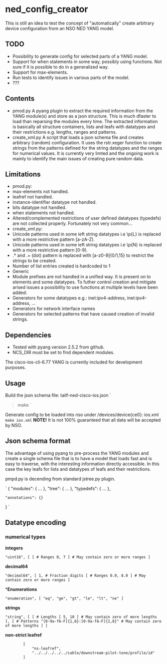 # ned_config_creator #

This is still an idea to test the concept of "automatically" create arbitrary device configuration from an NSO NED YANG model.

## TODO ##
 - Possibility to generate config for selected parts of a YANG model.
 - Support for when statements in some way, possibly using functions. Not sure
   if it is possible to do in a generalized way.
 - Support for max-elements.
 - Run tests to identify issues in various parts of the model.
 - ???


## Contents ##
 - pmod.py
   A pyang plugin to extract the required information from the YANG module(s) and store as a json structure.
   This is much dfaster to load than reparsing the modules every time.
   The extracted information is basically all structure containers, lists and leafs with datatypes and their restrictions e.g. lengths, ranges and patterns.
 - create_xml.py
   A script that loads a json schema file and creates arbitrary (random) configuration.
   It uses the rstr.xeger function to create strings from the patterns defined for the string datatypes and the ranges for numerical values.
   It is currently very limted and the ongoing work is mainly to identify the main issues of creating pure random data.


## Limitations ##
 - pmod.py:
  - max-elements not handled.
  - leafref not handled.
  - instance-identifier datatype not handled.
  - bits datatype not handled.
  - when statements not handled.
  - Altered/complemented restrictions of user defined datatypes (typedefs) are
    not collected properly. Fortunately not very common...
 - create_xml.py:
  - Unicode patterns used in some ieft string datatypes i.e \p{L} is replaced with a more restrictive pattern [a-zA-Z).
  - Unicode patterns used in some ieft string datatypes i.e \p{N} is replaced with a more restrictive pattern [0-9).
  - .* and .+ (dot) pattern is replaced with [a-z0-9]{0/1,15} to restrict the strings to be created.
  - Number of list entries created is hardcoded to 1
 - Generic
  - Module prefixes are not handled in a unified way. It is present on to elements
    and some datatypes.
To futher control creation and mitigate arised issues a possibility to use functions
at multiple levels have been added:
 - Generators for some datatypes e.g.: inet:ipv4-address, inet:ipv4-address, ...
 - Generators for network interface names
 - Generators for selected patterns that have caused creation of invalid strings.


## Dependencies ##
 - Tested with pyang version 2.5.2 from github.
 - NCS_DIR must be set to find dependent modules.


The cisco-ios-cli-6.77 YANG is currently included for development purposes.


## Usage ##

Build the json schema file: tailf-ned-cisco-ios.json
`
> make
`


Generate config to be loaded into nso under /devices/device{ce0}: ios.xml
`
make ios.xml
`
**NOTE!** It is not 100% guaranteed that all data will be accepted by NSO.


## Json schema format ##

The advantage of using pyang to pre-process the YANG modules and create a single
schema file that is to have a model that loads fast and is easy to traverse, with
the interesting information directly accessible. In this case the key leafs for
lists and datatypes of leafs and their restrictions.

pmpd.py is decending from standard jstree.py plugin.

`
{
    "modules": {
        ...
    },
    "tree": {
        ...
    },
    "typedefs": {
        ...
    },

    "annotations": {}
}
`

## Datatype encoding ##

### numerical types ###

**integers**

`
            "uint16",
            [
                [ # Ranges
                    0,
                    7
                ]
                # May contain zero or more ranges
            ]
`

**decimal64**

`
            "decimal64",
            [
                1, # Fraction digits
                [ # Ranges
                    0.0,
                    8.0
                ]
                # May contain zero or more ranges
            ]
`


***Enumerations**

`
            "enumeration",
            [
                "eq",
                "ge",
                "gt",
                "le",
                "lt",
                "ne"
            ]
`

**strings**

`
            "string",
            [
                [ # Lengths
                    [
                        5,
                        10
                    ]
                    # May contain zero of more lengths
                ],
                [ # Patterns
                    "[0-9a-fA-F]{1,6}:[0-9a-fA-F]{1,8}"
                    # May contain zero of more lengths
                ]
            ]
`

**non-strict leafref**

```
        [
            "ns-leafref",
            "../../../../../cable/downstream-pilot-tone/profile/id"
        ]
```
